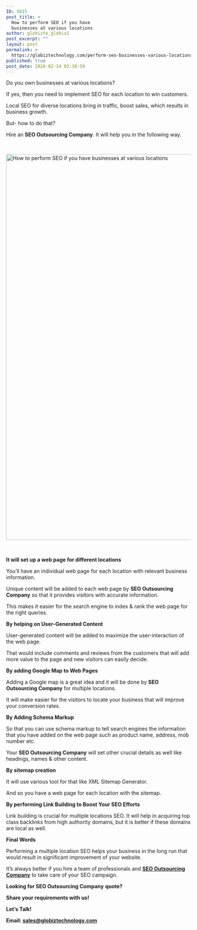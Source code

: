 ```yaml
---
ID: 5815
post_title: >
  How to perform SEO if you have
  businesses at various locations
author: globizte_globiz1
post_excerpt: ""
layout: post
permalink: >
  https://globiztechnology.com/perform-seo-businesses-various-locations/
published: true
post_date: 2020-02-14 02:38:59
---
```

Do you own businesses at various locations?

If yes, then you need to implement SEO for each location to win customers.

Local SEO for diverse locations bring in traffic, boost sales, which results in business growth.

But- how to do that?

Hire an <strong>SEO Outsourcing Company</strong>. It will help you in the following way.

&nbsp;

<img class="alignnone size-full wp-image-5816" src="https://globiztechnology.com/wp-content/uploads/2020/02/seo.jpg" alt="How to perform SEO if you have businesses at various locations" width="1400" height="1050" />

&nbsp;

<strong>It will set up a web page for different locations</strong>

You’ll have an individual web page for each location with relevant business information.

Unique content will be added to each web page by <strong>SEO Outsourcing Company</strong> so that it provides visitors with accurate information.

This makes it easier for the search engine to index &amp; rank the web page for the right queries.

<strong>By helping on User-Generated Content</strong>

User-generated content will be added to maximize the user-interaction of the web page.

That would include comments and reviews from the customers that will add more value to the page and new visitors can easily decide.

<strong>By adding Google Map to Web Pages</strong>

Adding a Google map is a great idea and it will be done by <strong>SEO Outsourcing Company</strong> for multiple locations.

It will make easier for the visitors to locate your business that will improve your conversion rates.

<strong>By Adding Schema Markup</strong>

So that you can use schema markup to tell search engines the information that you have added on the web page such as product name, address, mob number etc.

Your <strong>SEO Outsourcing Company</strong> will set other crucial details as well like headings, names &amp; other content.

<strong>By sitemap creation</strong>

It will use various tool for that like XML Sitemap Generator.

And so you have a web page for each location with the sitemap.

<strong>By performing Link Building to Boost Your SEO Efforts</strong>

Link building is crucial for multiple locations SEO. It will help in acquiring top class backlinks from high authority domains, but it is better if these domains are local as well.

<strong>Final Words</strong>

Performing a multiple location SEO helps your business in the long run that would result in significant improvement of your website.

It’s always better if you hire a team of professionals and <a href="https://globiztechnology.com/seo-outsourcing-company/"><strong>SEO Outsourcing Company</strong></a> to take care of your SEO campaign.

<strong>Looking for SEO Outsourcing Company</strong> <strong>quote?</strong>

<strong>Share your requirements with us!</strong>

<strong>Let’s Talk!</strong>

<strong>Email: sales@globiztechnology.com</strong>